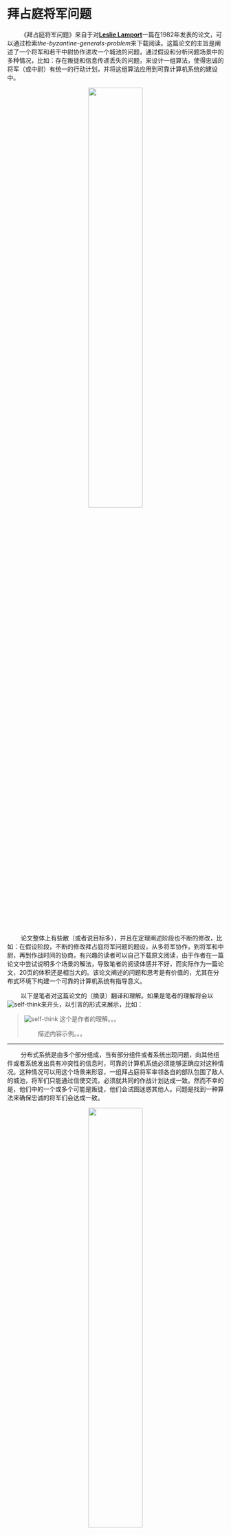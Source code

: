 # 拜占庭将军问题

&nbsp;&nbsp;&nbsp;&nbsp;&nbsp;&nbsp;&nbsp;&nbsp;《拜占庭将军问题》来自于对[**Leslie Lamport**](https://www.microsoft.com/en-us/research/people/lamport/)一篇在1982年发表的论文，可以通过检索*the-byzantine-generals-problem*来下载阅读。这篇论文的主旨是阐述了一个将军和若干中尉协作进攻一个城池的问题，通过假设和分析问题场景中的多种情况，比如：存在叛徒和信息传递丢失的问题，来设计一组算法，使得忠诚的将军（或中尉）有统一的行动计划，并将这组算法应用到可靠计算机系统的建设中。

<center>
<img src="https://weipeng2k.github.io/hot-wind/resources/byzantine-generals-problem/lamport.jpeg" width="50%"/>
</center>

&nbsp;&nbsp;&nbsp;&nbsp;&nbsp;&nbsp;&nbsp;&nbsp;论文整体上有些散（或者说目标多），并且在定理阐述阶段也不断的修改，比如：在假设阶段，不断的修改拜占庭将军问题的题设，从多将军协作，到将军和中尉，再到作战时间的协商，有兴趣的读者可以自己下载原文阅读，由于作者在一篇论文中尝试说明多个场景的解法，导致笔者的阅读体感并不好，而实际作为一篇论文，20页的体积还是相当大的。该论文阐述的问题和思考是有价值的，尤其在分布式环境下构建一个可靠的计算机系统有指导意义。

&nbsp;&nbsp;&nbsp;&nbsp;&nbsp;&nbsp;&nbsp;&nbsp;以下是笔者对这篇论文的（摘录）翻译和理解。如果是笔者的理解将会以![self-think](https://weipeng2k.github.io/hot-wind/resources/self-think.png)来开头，以引言的形式来展示，比如：

> ![self-think](https://weipeng2k.github.io/hot-wind/resources/self-think.png) 这个是作者的理解。。。
>
> &nbsp;&nbsp;&nbsp;&nbsp;&nbsp;&nbsp;&nbsp;&nbsp;描述内容示例。。。

---------

&nbsp;&nbsp;&nbsp;&nbsp;&nbsp;&nbsp;&nbsp;&nbsp;分布式系统是由多个部分组成，当有部分组件或者系统出现问题，向其他组件或者系统发出具有冲突性的信息时，可靠的计算机系统必须能够正确应对这种情况。这种情况可以用这个场景来形容，一组拜占庭将军率领各自的部队包围了敌人的城池，将军们只能通过信使交流，必须就共同的作战计划达成一致。然而不幸的是，他们中的一个或多个可能是叛徒，他们会试图迷惑其他人。问题是找到一种算法来确保忠诚的将军们会达成一致。

<center>
<img src="https://weipeng2k.github.io/hot-wind/resources/byzantine-generals-problem/byz.jpg" width="50%"/>
</center>

&nbsp;&nbsp;&nbsp;&nbsp;&nbsp;&nbsp;&nbsp;&nbsp;结果表明：

&nbsp;&nbsp;&nbsp;&nbsp;&nbsp;&nbsp;&nbsp;&nbsp;（1）仅使用口头信息时，当且仅当超过三分之二的将军忠诚时，这个问题是可以解决的，所以一个叛徒可以迷惑两个忠诚的将军；

&nbsp;&nbsp;&nbsp;&nbsp;&nbsp;&nbsp;&nbsp;&nbsp;（2）当信息无法伪造时，任何数量的将军和可能的叛徒都可以解决这个问题。

> ![self-think](https://weipeng2k.github.io/hot-wind/resources/self-think.png) 口头信息
> 
> 口头信息可以被伪造，叛徒收到一位将军的信息，然后可能会进行篡改，将相反的信息传递给其他人。

&nbsp;&nbsp;&nbsp;&nbsp;&nbsp;&nbsp;&nbsp;&nbsp;基于这个结论，然后讨论该结论在可靠计算机系统中的应用。

## 引言

&nbsp;&nbsp;&nbsp;&nbsp;&nbsp;&nbsp;&nbsp;&nbsp;一个可靠的计算机系统必须能够在系统中若干组件出错的情况下正常工作。一个出错的组件，在系统中时常表现的行为是向其他组件传递有冲突的信息。这个应对出错组件的问题被抽象为拜占庭将军问题。本文的主要内容是探讨这个问题以及如何解决这个问题，并将解法应用到如何实现一个可靠的计算机系统。

&nbsp;&nbsp;&nbsp;&nbsp;&nbsp;&nbsp;&nbsp;&nbsp;我们设想若干拜占庭军团包围了敌人的城池，每个军团都有一个将军指挥。将军之间通过信使来通信。通过对敌人的观察，将军们必须形成统一的决策，然后行动，但是将军们中间可能存在叛徒，叛徒会阻止忠诚的将军们形成决策。将军们需要一个算法来保证：

&nbsp;&nbsp;&nbsp;&nbsp;&nbsp;&nbsp;&nbsp;&nbsp;**条件A**. 所有忠诚的将军们有相同的行动计划。

&nbsp;&nbsp;&nbsp;&nbsp;&nbsp;&nbsp;&nbsp;&nbsp;忠诚的将军会按照算法计算所得的结果来行动，而叛徒会按照他们自己的意愿来行动。这个算法需要确保条件A能够在叛徒无论做什么行动的前提下都能够成立。

&nbsp;&nbsp;&nbsp;&nbsp;&nbsp;&nbsp;&nbsp;&nbsp;忠诚的将军们应该不仅限于达成一致决策，而且应该做到是一个合理的决策，需要确保：

&nbsp;&nbsp;&nbsp;&nbsp;&nbsp;&nbsp;&nbsp;&nbsp;**条件B**. 少量的叛徒不能导致忠诚的将军们采纳一个不好的决策。

&nbsp;&nbsp;&nbsp;&nbsp;&nbsp;&nbsp;&nbsp;&nbsp;**条件B**很难形式化表达，因为无法精确的说什么是不好的决策，而且我们也不会尝试这么做。相反，我们考虑将军们如何达成一致的决策。每个将军都会观察敌人并将他的观察结果（或者说决策）传达给其他将军。令`v(i)`是第`i`个将军传达的信息。每个将军使用某种方法将值`v(1).....v(n)`组合成一个唯一的行动计划，其中n是将军的数量。**条件A**可以通过让所有将军使用相同的方法组合信息来实现，**条件B**需要使用更加健壮的方法来加以实现。例如，如果唯一要做的决定是进攻还是撤退，那么`v(i)`就是将军i对这两个选项的最好意见，最终决定可以基于它们之间的多数票。只有当忠诚的将军在两者之间几乎平均分配时，少数叛徒才有影响决策可能性，在这种情况下，没有所谓不好的决策。

> ![self-think](https://weipeng2k.github.io/hot-wind/resources/self-think.png) 作者到当前依旧没有提出拜占庭将军问题的标准题设，当前的**条件A和B**对于输入没有描述，只是描述为 **“通过对敌人的观察”** ，毕竟对于计算机系统，需要执行的指令是需要外部触发或者给出的，因此题设经历了两轮调整来到了将军和中尉模型，这也就是大家熟知的拜占庭将军问题。

&nbsp;&nbsp;&nbsp;&nbsp;&nbsp;&nbsp;&nbsp;&nbsp;**拜占庭将军问题**：一个负责指挥的将军必须发送命令给他的**n-1**个中尉，要求：

&nbsp;&nbsp;&nbsp;&nbsp;&nbsp;&nbsp;&nbsp;&nbsp;**IC1**. 所有忠诚的中尉服从一致的命令。

&nbsp;&nbsp;&nbsp;&nbsp;&nbsp;&nbsp;&nbsp;&nbsp;**IC2**. 如果指挥官是忠诚的，那么每个忠诚的中尉都会服从他的命令。

&nbsp;&nbsp;&nbsp;&nbsp;&nbsp;&nbsp;&nbsp;&nbsp;**IC1**和**IC2**是交互一致性条件，如果**IC2**成立，则**IC1**自然成立。

## 不可能的结果

&nbsp;&nbsp;&nbsp;&nbsp;&nbsp;&nbsp;&nbsp;&nbsp;拜占庭将军问题看起来是有一些欺骗性的简单，其困难在于如果将军和中尉之间仅通过口头消息传递信息，那么如果将军和中尉的数量中没有超过2/3的人是忠诚的话，这个问题是无解的。如果只有一个将军和两个中尉，也就是三个参与者，只要其中出现一个叛徒，无论是将军还是中尉，都无法时忠诚的参与者们达成共识。口头消息的内容完全由发送者控制，所以一个叛徒能够传递任意可能的信息。

&nbsp;&nbsp;&nbsp;&nbsp;&nbsp;&nbsp;&nbsp;&nbsp;我们现在说明：通过口头信息，三个参与者中有一个叛徒是无解的。为简单起见，我们考虑唯一可能的决定是“进攻”或“撤退”的情况。如下图场景，其中*指挥官*忠诚并发送“进攻”命令，但*中尉2*是叛徒并向*中尉1*报告他收到了“撤退”命令。为了满足**IC2**，*中尉1*必须服从命令进行攻击，但*中尉1*面对一个“进攻”命令和一个“撤退”命令，无法做出决策。

<center>
<img src="https://weipeng2k.github.io/hot-wind/resources/byzantine-generals-problem/3g-l-is-t.png" width="50%"/>
</center>

&nbsp;&nbsp;&nbsp;&nbsp;&nbsp;&nbsp;&nbsp;&nbsp;其中红色框的头像是忠诚的参与者，而蓝色的是叛徒。

&nbsp;&nbsp;&nbsp;&nbsp;&nbsp;&nbsp;&nbsp;&nbsp;现在考虑另一个场景，如下图所示，其中指挥官是叛徒，向中尉1发送“进攻”命令，向中尉2发送“撤退”命令。

<center>
<img src="https://weipeng2k.github.io/hot-wind/resources/byzantine-generals-problem/3g-g-is-t.png" width="50%"/>
</center>

&nbsp;&nbsp;&nbsp;&nbsp;&nbsp;&nbsp;&nbsp;&nbsp;*中尉1*不知道叛徒是谁，他不能告诉*指挥官*实际上给*中尉2*发送了什么信息。因此，这两个场景在*中尉1*看来是完全相同的。如果叛徒一直在说谎，那么*中尉1*就无法区分这两种情况，在这种两难的境地，*中尉1*无法得出能够满足**IC1**和**IC2**的结论。

> ![self-think](https://weipeng2k.github.io/hot-wind/resources/self-think.png) 需要证明3m个参与者，其中m个叛徒，是无法使2m个忠诚参与者采用一致的结论或遵循忠诚*将军*的命令，这也就是**IC1**和**IC2**的要求。证明过程使用了反证法，将一个拜占庭将军负责的部队拆分为一组阿尔巴尼亚军团，利用递归的思路加以证明。但是笔者认为通过例证的方式会更加明确，因为对于忠诚的参与者面对的信息一定是相反且均数的。
> 
> 下面模拟4个参与者，1个叛徒，也就是超过3m个参与者，首先看一下忠诚的*将军*和一个叛徒*中尉*。
>
> <center>
> <img src="https://weipeng2k.github.io/hot-wind/resources/byzantine-generals-problem/4g-l-is-t.png" width="50%"/>
> </center>
>
> 忠诚的*将军*发起“进攻”命令，*中尉1*收到的信息是三个：*指挥官*的“进攻”、*中尉2*说收到指挥官的命令是“进攻”和叛徒*中尉3*说收到指挥官的命令是“撤退”，这样*中尉1*可以做出决策：进攻（2票进攻，1票撤退）。这个结论就同时满足了**IC1**和**IC2**。
>
> 如果*将军*是叛徒，那么他会发送给不同的*中尉**以不同的命令，如下图所示：
> 
> <center>
> <img src="https://weipeng2k.github.io/hot-wind/resources/byzantine-generals-problem/4g-g-is-t.png" width="50%"/>
> </center>
>
> 可以看到叛徒*指挥官*发送了命令进攻和撤退数量是不等的，同时忠诚的*中尉*之间会正确的传递信息，这样忠诚的*中尉*会采取进攻（2票进攻，1票撤退），满足了**IC1**，同时对于**IC2**，由于*指挥官*是叛徒，所以也满足**IC2**。
>
> 接下来作者会将命题再次更改（第三次），提出了对于攻击时间的协商，实际和“进攻”或“撤退”的二元选择没有区别，因为对于最终协商的结果一定是准确和无歧义的。这里对于更改后的命题以及证明不再描述，并且更改后的命题在后文中并没有出现引用。

## 一种基于口头消息的解法

&nbsp;&nbsp;&nbsp;&nbsp;&nbsp;&nbsp;&nbsp;&nbsp;在前文中已经说明，对于使用口头消息来解决拜占庭将军问题以应对**m**个叛徒，必须至少有**3m+1**个参与者。我们现在给出一个适用于**3m+1**或更多参与者的解决方案。每个参与者都能够向其他参与者发送口头消息。口头消息的定义有以下假设（或约束）：

&nbsp;&nbsp;&nbsp;&nbsp;&nbsp;&nbsp;&nbsp;&nbsp;**A1**. 发送的每条消息都能被正确传递；

&nbsp;&nbsp;&nbsp;&nbsp;&nbsp;&nbsp;&nbsp;&nbsp;**A2**. 消息的接收者知道是谁发送的；

&nbsp;&nbsp;&nbsp;&nbsp;&nbsp;&nbsp;&nbsp;&nbsp;**A3**. 可以检测到缺失哪个发送者的消息。

&nbsp;&nbsp;&nbsp;&nbsp;&nbsp;&nbsp;&nbsp;&nbsp;**假设A1和A2**可以防止叛徒干扰其他两个参与者之间的通信，因为通过**A1**，叛徒不能干扰传递的消息，而通过**A2**，叛徒不能通过引入虚假信息来混淆他们的交流。**假设A3**将挫败一个试图通过不发送消息来阻止决策的叛徒。这些假设的实际实现在第6节中讨论。

&nbsp;&nbsp;&nbsp;&nbsp;&nbsp;&nbsp;&nbsp;&nbsp;本节和下一节中的算法要求每个参与者都能够直接向其他参与者发送消息。在第5节中，我们描述了没有此要求的算法。

&nbsp;&nbsp;&nbsp;&nbsp;&nbsp;&nbsp;&nbsp;&nbsp;如果*指挥官*是叛徒，*指挥官*可以决定不下达任何命令，以此来使*中尉们*无法达成共识。由于*中尉*必须服从某些命令，需要获得输入，在这种情况下他们需要某些默认命令来服从。因此让“撤退”成为这个默认命令。

&nbsp;&nbsp;&nbsp;&nbsp;&nbsp;&nbsp;&nbsp;&nbsp;定义口头消息算法 **OM(m)**，对于所有非负整数**m**，*指挥官*通过它向**n-1**名*中尉*发送命令。我们接下来证明**OM(m)**在最多m个叛徒存在的情况下解决了**3m+1**或更多*将军*的拜占庭将军问题。我们发现用*中尉*“获得一个值”而不是“服从命令”来描述这个算法更方便。

> ![self-think](https://weipeng2k.github.io/hot-wind/resources/self-think.png) 分布式环境下的共识，实际目的就是对于一个问题（变量）有共识（值）。

&nbsp;&nbsp;&nbsp;&nbsp;&nbsp;&nbsp;&nbsp;&nbsp;该算法假定函数**majority**具有以下特性：如果值`v(i)`的大多数等于**v**，则`majority(v1, v2, … , vn-1)`等于**v**。对`majority(v1,v2,…,vn-1)`：

&nbsp;&nbsp;&nbsp;&nbsp;&nbsp;&nbsp;&nbsp;&nbsp;**1**. `v(i)` 中的多数值，如果不存在则为“撤退”；

&nbsp;&nbsp;&nbsp;&nbsp;&nbsp;&nbsp;&nbsp;&nbsp;**2**. `v(i)` 的中位数，假设它们来自一个有序集合。

> ![self-think](https://weipeng2k.github.io/hot-wind/resources/self-think.png) 涉及到分布式环境中，一个节点的值，那么上述函数就是一种最朴素的算法，也就是取其他**n-1**个节点的值，然后多数值为自己的值。这点可以理解为，一个节点去获取值，如果集群中其他的节点都会返回这个值的内容，那么就取多数。

&nbsp;&nbsp;&nbsp;&nbsp;&nbsp;&nbsp;&nbsp;&nbsp;根据上述的**majority**算法约束，m为非负整数，对于**OM**算法描述如下：

```java
if (m == 0) {
    (1) 指挥官将他的值发送给每个中尉；
    (2) 每个中尉使用他从指挥官那里得到的值，如果没有收到值，则默认“撤退”。
} else {
    (1) 指挥官将他的值发送给每个中尉；
    (2) 对于每个中尉i，令vi是中尉i从指挥官那里得到的值，如果没有收到任何值，则默认“撤退”。中尉i接下来作为指挥官，运行OM(m-1)算法，将值vi发送给n-2个其他中尉；
    (3) 对于每个中尉i，以及每个j不等于i（也就是其他中尉），令v(j)是在步骤(2)中从中尉j那里得到的值，如果没有收到值，则默认“撤退”。中尉i使用值为majority(v1, v2, … , vn-1)。
}
```

> ![self-think](https://weipeng2k.github.io/hot-wind/resources/self-think.png) 针对`m=1, n=4`的场景，在上一节中笔者已经做了描述，这里不再赘述。

&nbsp;&nbsp;&nbsp;&nbsp;&nbsp;&nbsp;&nbsp;&nbsp;为了证明算法`OM(m)`对任意m的正确性，我们首先证明以下引理。

&nbsp;&nbsp;&nbsp;&nbsp;&nbsp;&nbsp;&nbsp;&nbsp;**引理1**. 对于任何**m**和**k**，如果有超过`2k+m`名*将军*（或参与者）和至多**k**名叛徒，则算法`OM(m)`满足**IC2**。

&nbsp;&nbsp;&nbsp;&nbsp;&nbsp;&nbsp;&nbsp;&nbsp;**证明**：使用数学归纳法通过对**m**的归纳来证明。很容易看出算法`OM(0)`在*指挥官*忠诚的情况下是成立的，因此当`m=0时`引理成立。**IC1**要求所有忠诚的*中尉*有一致的值，而**IC2**要求忠诚的*中尉*会执行忠诚**将军**的命令，在`m=0`时，**IC2**会达成，且**IC1**会随之达成。

&nbsp;&nbsp;&nbsp;&nbsp;&nbsp;&nbsp;&nbsp;&nbsp;我们现在假设`m-1`并且`m>0`成立，然后证明**m**时引理成立。

&nbsp;&nbsp;&nbsp;&nbsp;&nbsp;&nbsp;&nbsp;&nbsp;在步骤(1)中，忠诚的*指挥官*将值**v**发送给所有`n-1`名*中尉*。

&nbsp;&nbsp;&nbsp;&nbsp;&nbsp;&nbsp;&nbsp;&nbsp;在步骤(2)中，每个忠诚的*中尉*对`n-1`个参与者应用`OM(m-1)`。由于假设`n>2k+m`，可知`n-1 > 2k+(m-1)`。由于最多有k个叛徒，并且 `n-1 > 2k+(m-1) >= 2k`，因此，对于`n-1`个值**i**中的大多数忠诚的*中尉*，每个忠诚的*中尉*都有`v(i) = v`，因为他在步骤（3）中获得了 `majority(v1,v2,…,vn-1)=v`，所以我们可以应用归纳假设得出结论：对于每个忠诚的*中尉j*，`v(j)=v`。由此，证明了**引理1**满足**IC2**。

> ![self-think](https://weipeng2k.github.io/hot-wind/resources/self-think.png) 对于引理的证明，实际可以通过分析获得。原因在于`2k+m`，可以拆解为 `k + k + m`，对于接收到值的*中尉*需要面对上述的结论集合，而k与非k（叛徒的结果，权且这么称呼）相互低效，关键票就到了**m**，而**m**为大于0的，使得`2k+m`为真。

&nbsp;&nbsp;&nbsp;&nbsp;&nbsp;&nbsp;&nbsp;&nbsp;在此基础上，提出以下定理，算法`OM(m)`解决了拜占庭将军问题。

&nbsp;&nbsp;&nbsp;&nbsp;&nbsp;&nbsp;&nbsp;&nbsp;**定理1**. 对于任意**m**，如果*将军*（参与者）超过**3m**，叛徒最多**m**，则算法`OM(m)`满足条件**IC1**和**IC2**。

&nbsp;&nbsp;&nbsp;&nbsp;&nbsp;&nbsp;&nbsp;&nbsp;**证明**：使用数学归纳法通过对m的归纳来证明。如果没有叛徒，那么很容易看出`OM(0)`满足**IC1**和**IC2**。我们假设该定理对于`OM(m-1)`成立并证明它对于`OM(m), m > 0`成立。

&nbsp;&nbsp;&nbsp;&nbsp;&nbsp;&nbsp;&nbsp;&nbsp;我们首先考虑*指挥官*忠诚的情况。通过在**引理1**中取**k**等于**m**，我们看到`OM(m)`满足**IC2**。如果*指挥官*是忠诚的，**IC1**被**IC2**所包含，所以我们只需要在*指挥官*是叛徒的情况下证明**IC1**。

&nbsp;&nbsp;&nbsp;&nbsp;&nbsp;&nbsp;&nbsp;&nbsp;最多有**m**个叛徒，*指挥官*是其中之一，所以最多`m-1`个*中尉*是叛徒。既然有超过**3m**的参与者，就有不少于`3m-1`的*中尉*，`3m - 1 > 3(m - 1)`。因此，我们可以应用归纳假设来得出`OM(m-1)`满足条件**IC1**和**IC2**的结论。

> ![self-think](https://weipeng2k.github.io/hot-wind/resources/self-think.png) **Lamport**与其说是一位计算机科学家，还不如说是一名数学家。这点在他的自我描述中也能感觉到，对于定理的提出而言，不是直接描述定理，而是提出引理，利用引理来道出定理，使更具实践性的定理显得更加生动，这点可以看出作者的造诣之深。

## 一种基于签名消息的解法

&nbsp;&nbsp;&nbsp;&nbsp;&nbsp;&nbsp;&nbsp;&nbsp;正如我们从之前场景中看到的，正是叛徒撒谎的能力使拜占庭将军问题变得如此困难。如果可以限制这种能力，问题就会变得更容易解决。一种方法是允许*将军*发送不可伪造的签名消息。在消息假设中新增一个约束：

&nbsp;&nbsp;&nbsp;&nbsp;&nbsp;&nbsp;&nbsp;&nbsp;**A4**. (a) 忠诚*将军*的签名不能被伪造，伪造会被（忠诚的*将军*或*中尉*收到后）发现；

&nbsp;&nbsp;&nbsp;&nbsp;&nbsp;&nbsp;&nbsp;&nbsp;&nbsp;&nbsp;&nbsp;&nbsp;&nbsp;&nbsp;&nbsp;(b) 任何人都可以验证消息签名的真实性。

> ![self-think](https://weipeng2k.github.io/hot-wind/resources/self-think.png) 由于在实际场景中，不常见到基于签名消息的这种一致性算法，同时它强约束，使得运用起来较为困难。基于签名消息的解法不再赘述，想了解的同学可以参考原文。

## 丢失通信路径

&nbsp;&nbsp;&nbsp;&nbsp;&nbsp;&nbsp;&nbsp;&nbsp;同上一节，不赘述。

## 可靠计算机系统

&nbsp;&nbsp;&nbsp;&nbsp;&nbsp;&nbsp;&nbsp;&nbsp;除了使用本体上可靠的电路元件之外，我们所知道的实现可靠计算机系统的唯一方法是使用几个不同的“处理器”来计算相同的问题，然后将计算结果进行收集，对其输出进行多数投票以获得单个值。投票可以在系统内执行，也可以由输出给用户，在外部执行。无论是使用冗余电路来实现可靠的个人计算机还是弹道导弹防御系统，思路都是一样的，唯一的区别在于冗余的“处理器”的规模。

&nbsp;&nbsp;&nbsp;&nbsp;&nbsp;&nbsp;&nbsp;&nbsp;使用多数投票来实现可靠性是基于所有无故障处理器将产生相同输出的假设。只要它们都使用相同的输入，这就是正确的，因为会通过计算得到相同的输出。然而输入的数据来自某个组件的输出，而这个组件一旦有问题，它会将问题输出给到一个或者多个组件作为它们的输入。此外，如果不同的处理器在值变化时读取该值，即使从一个无故障的输入单元也可以获得不同的值。例如，如果两个处理器在时钟前进的一瞬读取时间值，那么一个可能获得旧时间，另一个可能获得新时间，而这只能通过将读取与时钟的前进同步来防止。

&nbsp;&nbsp;&nbsp;&nbsp;&nbsp;&nbsp;&nbsp;&nbsp;为了让多数投票产生一个可靠的系统，应该满足以下两个条件：

&nbsp;&nbsp;&nbsp;&nbsp;&nbsp;&nbsp;&nbsp;&nbsp;1. 所有无故障处理器必须使用相同的输入值（因此它们产生相同的输出）。
&nbsp;&nbsp;&nbsp;&nbsp;&nbsp;&nbsp;&nbsp;&nbsp;2. 如果输入单元无故障，则所有无故障进程都使用它提供的值作为输入（因此它们产生正确的输出）。

&nbsp;&nbsp;&nbsp;&nbsp;&nbsp;&nbsp;&nbsp;&nbsp;这些只是我们的交互一致性条件**IC1**和**IC2**，其中*“指挥官”*是产生输入的单位，*“中尉”*是处理器，*“忠诚”*意味着无故障。

> ![self-think](https://weipeng2k.github.io/hot-wind/resources/self-think.png) 拜占庭将军问题的命题映射到了可靠计算机系统的构建过程。

&nbsp;&nbsp;&nbsp;&nbsp;&nbsp;&nbsp;&nbsp;&nbsp;我们已经给出了几种解决方案（口头消息和签名消息的解法），但它们是根据拜占庭将军而不是计算系统来表述的。我们现在研究如何将这些解决方案应用于可靠的计算系统。当然用处理器实现拜占庭将军问题，就需要满足原有的假设A1-A3（算法签名消息SM(m)的假设是A1-A4）的消息传递系统。我们现在按顺序考虑这些假设。

&nbsp;&nbsp;&nbsp;&nbsp;&nbsp;&nbsp;&nbsp;&nbsp;**A1**. 由无故障处理器发送的每条消息都被正确传递。在实际系统中，通信线路虽然会出现故障，但这基本可以保障的；

&nbsp;&nbsp;&nbsp;&nbsp;&nbsp;&nbsp;&nbsp;&nbsp;**A2**. 表明处理器可以确定它收到的任何消息的发送者。这里对计算机系统中传递的消息是可以做到收到消息时，知晓对端是谁的；

&nbsp;&nbsp;&nbsp;&nbsp;&nbsp;&nbsp;&nbsp;&nbsp;**A3**. 可以检测到消息的缺失。消息的缺失只能通过它在某个固定的时间长度内未能到达来检测——换句话说，通过使用某种超时约定。使用超时来满足 A3 需要两个假设：

&nbsp;&nbsp;&nbsp;&nbsp;&nbsp;&nbsp;&nbsp;&nbsp;1. 消息的生成和传输需要固定的最长时间X；

&nbsp;&nbsp;&nbsp;&nbsp;&nbsp;&nbsp;&nbsp;&nbsp;2. 发送方和接收方的时钟在某个固定的最大误差Y范围内同步。

&nbsp;&nbsp;&nbsp;&nbsp;&nbsp;&nbsp;&nbsp;&nbsp;如果接收方在X+Y的时刻后还没有收到消息，那么就认为该消息是缺失的，纵使在时刻后收到了该消息，该消息也不会认为被收到。

## 结论

&nbsp;&nbsp;&nbsp;&nbsp;&nbsp;&nbsp;&nbsp;&nbsp;我们已经在各种假设下提出了拜占庭将军问题的几种解决方案，并展示了如何将它们用于实现可靠的计算机系统。这些解决方案在所需的时间量和消息数量方面都是昂贵的。算法`OM(m)`和`SM(m)`都需要长度为`m+1`的消息路径。换句话说，每个*中尉*可能必须等待来自*指挥官*的消息，然后通过**m**个其他*中尉*进行消息交换。

&nbsp;&nbsp;&nbsp;&nbsp;&nbsp;&nbsp;&nbsp;&nbsp;在面对任何可能的故障时实现可靠性是一个难题，其解决方案似乎天生就很昂贵。降低成本的唯一方法是对可能发生的故障类型进行假设。例如：通常假设计算机可能无法响应，但永远不会错误响应。但是当需要极高的可靠性时，不能做这样的假设，需要想求解拜占庭将军问题一样花费大量的精力。
